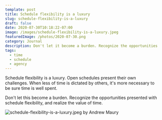 ```yaml
---
template: post
title: Schedule flexibility is a luxury
slug: schedule-flexibility-is-a-luxury
draft: false
date: 2020-07-30T10:18:22-07:00
image: /images/schedule-flexibility-is-a-luxury.jpeg
featuredImage: /photos/2020-07-30.png
category: Journal
description: Don't let it become a burden. Recognize the opportunities presented with schedule flexibility, and realize the value of time.
tags:
  - time
  - schedule
  - agency
---
```

Schedule flexibility is a luxury. Open schedules present their own challenges. When less of time is dictated by others, it's more necessary to be sure time is well spent.

Don't let this become a burden. Recognize the opportunities presented with schedule flexibility, and realize the value of time.


![schedule-flexibility-is-a-luxury.jpeg by Andrew Maury](/images/schedule-flexibility-is-a-luxury.jpeg)
